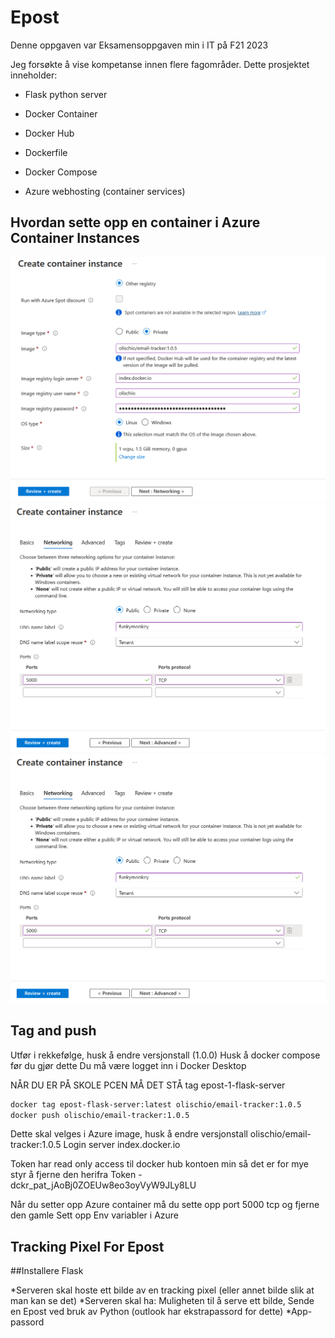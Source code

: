 # Epost

Denne oppgaven var Eksamensoppgaven min i IT på F21 2023

Jeg forsøkte å vise kompetanse innen flere fagområder.
Dette prosjektet inneholder:

* Flask python server
* Docker Container
* Docker Hub
* Dockerfile
* Docker Compose

* Azure webhosting (container services)

## Hvordan sette opp en container i Azure Container Instances

![azure image 1](./readme_images/azure1.png)
![azure image 2](./readme_images/azure2.png)
![azure image 3](./readme_images/azure2.png)

## Tag and push

Utfør i rekkefølge, husk å endre versjonstall (1.0.0)
Husk å docker compose før du gjør dette
Du må være logget inn i Docker Desktop

NÅR DU ER PÅ SKOLE PCEN MÅ DET STÅ tag epost-1-flask-server

```bash
docker tag epost-flask-server:latest olischio/email-tracker:1.0.5
docker push olischio/email-tracker:1.0.5
```

Dette skal velges i Azure image, husk å endre versjonstall
olischio/email-tracker:1.0.5
Login server
index.docker.io

Token har read only access til docker hub kontoen min så det er for mye styr å fjerne den herifra
Token - dckr_pat_jAoBj0ZOEUw8eo3oyVyW9JLy8LU

Når du setter opp Azure container må du sette opp port 5000 tcp og fjerne den gamle
Sett opp Env variabler i Azure

## Tracking Pixel For Epost

##Installere Flask

*Serveren skal hoste ett bilde av en tracking pixel (eller annet bilde slik at man kan se det)
*Serveren skal ha: Muligheten til å serve ett bilde, Sende en Epost ved bruk av Python (outlook har ekstrapassord for dette)
  *App-passord




  
